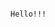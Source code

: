                                                                           Hello!!!


<!---
Tamangpurnima/Tamangpurnima is a ✨ special ✨ repository because its `README.md` (this file) appears on your GitHub profile.
You can click the Preview link to take a look at your changes.
--->
